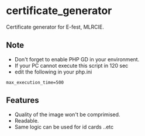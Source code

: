 # certificate_generator

Certificate generator for E-fest, MLRCIE.

## Note

- Don't forget to enable PHP GD in your environment.
- If your PC cannot execute this script in 120 sec
- edit the following in your php.ini

```
max_execution_time=500
```

## Features

- Quality of the image won't be comprimised.
- Readable.
- Same logic can be used for id cards ..etc

